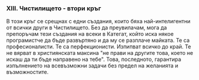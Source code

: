 ### XIII. Чистилището - втори кръг
В този кръг се срещнах с едни създания, които бяхa най-интелигентни от всички други в Чистилището. Без да преувилачам, мога да препоръчам тези създания на всеки в Категат, който иска някое програмистче да бъде развъртяно и да му се разплаче майката. Те са професионалисти. Те са перфекционисти. Изпипват всичко до край. Te не вярват в християнската максина "не прави на другите това, което не искаш да ти бъде направено на тебе". Това, последното, гарантира изпълнението на всевъзможни задачи без предел на желанията и възможностите.  